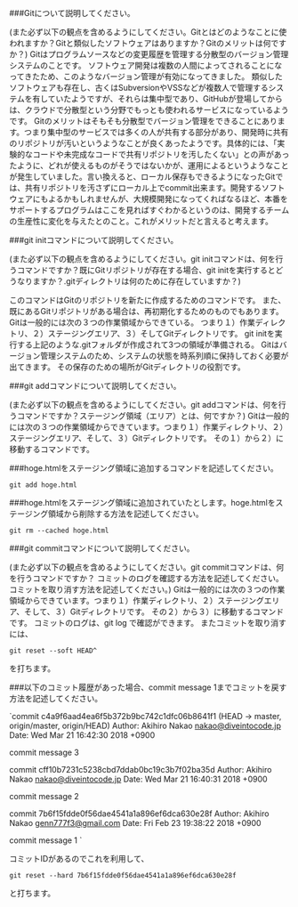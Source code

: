 ###Gitについて説明してください。

(また必ず以下の観点を含めるようにしてください。Gitとはどのようなことに使われますか？Gitと類似したソフトウェアはありますか？Gitのメリットは何ですか？)
Gitはプログラムソースなどの変更履歴を管理する分散型のバージョン管理システムのことです。
ソフトウェア開発は複数の人間によってされることになってきたため、このようなバージョン管理が有効になってきました。
類似したソフトウェアも存在し、古くはSubversionやVSSなどが複数人で管理するシステムを有していたようですが、それらは集中型であり、GitHubが登場してからは、クラウドで分散型という分野でもっとも使われるサービスになっているようです。
Gitのメリットはそもそも分散型でバージョン管理をできることにあります。つまり集中型のサービスでは多くの人が共有する部分があり、開発時に共有のリポジトリが汚いというようなことが良くあったようです。具体的には、「実験的なコードや未完成なコードで共有リポジトリを汚したくない」との声があったように、どれが使えるものがそうではないかが、運用によるというようなことが発生していました。言い換えると、ローカル保存もできるようになったGitでは、共有リポジトリを汚さずにローカル上でcommit出来ます。開発するソフトウェアにもよるかもしれませんが、大規模開発になってくればなるほど、本番をサポートするプログラムはここを見ればすぐわかるというのは、開発するチームの生産性に変化を与えたとのこと。これがメリットだと言えると考えます。

###git initコマンドについて説明してください。

(また必ず以下の観点を含めるようにしてください。git initコマンドは、何を行うコマンドですか？既にGitリポジトリが存在する場合、git initを実行するとどうなりますか？.gitディレクトリは何のために存在していますか？)

このコマンドはGitのリポジトリを新たに作成するためのコマンドです。
また、既にあるGitリポジトリがある場合は、再初期化するためのものでもあります。
Gitは一般的には次の３つの作業領域からできている。
つまり１）作業ディレクトリ、２）ステージングエリア、３）そしてGitディレクトリです。
git initを実行する上記のような.gitフォルダが作成されて3つの領域が準備される。
Gitはバージョン管理システムのため、システムの状態を時系列順に保持しておく必要が出てきます。
その保存のための場所がGitディレクトリの役割です。

###git addコマンドについて説明してください。

(また必ず以下の観点を含めるようにしてください。git addコマンドは、何を行うコマンドですか？ステージング領域（エリア）とは、何ですか？)
Gitは一般的には次の３つの作業領域からできています。つまり１）作業ディレクトリ、２）ステージングエリア、そして、３）Gitディレクトリです。
その１）から２）に移動するコマンドです。

###hoge.htmlをステージング領域に追加するコマンドを記述してください。

```
git add hoge.html
```
###hoge.htmlをステージング領域に追加されていたとします。hoge.htmlをステージング領域から削除する方法を記述してください。

```
git rm --cached hoge.html
```

###git commitコマンドについて説明してください。

(また必ず以下の観点を含めるようにしてください。git commitコマンドは、何を行うコマンドですか？
コミットのログを確認する方法を記述してください。コミットを取り消す方法を記述してください。)
Gitは一般的には次の３つの作業領域からできています。つまり１）作業ディレクトリ、２）ステージングエリア、そして、３）Gitディレクトリです。
その２）から３）に移動するコマンドです。
コミットのログは、git log で確認ができます。
またコミットを取り消すには、
```
git reset --soft HEAD^
```

を打ちます。


###以下のコミット履歴があった場合、commit message 1までコミットを戻す方法を記述してください。

`commit c4a9f6aad4ea6f5b372b9bc742c1dfc06b8641f1 (HEAD -> master, origin/master, origin/HEAD)
Author: Akihiro Nakao <nakao@diveintocode.jp>
Date:   Wed Mar 21 16:42:30 2018 +0900

commit message 3

commit cff10b7231c5238cbd7ddab0bc19c3b7f02ba35d
Author: Akihiro Nakao <nakao@diveintocode.jp>
Date:   Wed Mar 21 16:40:31 2018 +0900

commit message 2

commit 7b6f15fdde0f56dae4541a1a896ef6dca630e28f
Author: Akihiro Nakao <genn777f3@gmail.com>
Date:   Fri Feb 23 19:38:22 2018 +0900

commit message 1
`

コミットIDがあるのでこれを利用して、

```
git reset --hard 7b6f15fdde0f56dae4541a1a896ef6dca630e28f
```
と打ちます。

